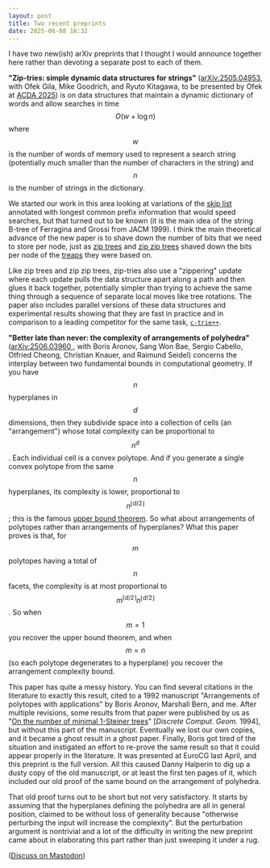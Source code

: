 ```yaml
---
layout: post
title: Two recent preprints
date: 2025-06-08 16:32
---
```

I have two new(ish) arXiv preprints that I thought I would announce together here rather than devoting a separate post to each of them.

**"Zip-tries: simple dynamic data structures for strings"**
([arXiv:2505.04953](https://arxiv.org/abs/2505.04953), with Ofek Gila, Mike Goodrich, and Ryuto Kitagawa, to be presented by Ofek at [ACDA 2025](https://www.siam.org/conferences-events/siam-conferences/acda25/)) is on data structures that maintain a dynamic dictionary of words and allow searches in time $$O(w+\log n)$$ where $$w$$ is the number of words of memory used to represent a search string (potentially much smaller than the number of characters in the string) and $$n$$ is the number of strings in the dictionary.

We started our work in this area looking at variations of the [skip list](https://en.wikipedia.org/wiki/Skip_list) annotated with longest common prefix information that would speed searches, but that turned out to be known (it is the main idea of the string B-tree of Ferragina and Grossi from JACM 1999). I think the main theoretical advance of the new paper is to shave down the number of bits that we need to store per node, just as [zip trees](https://en.wikipedia.org/wiki/Zip_tree) and [zip zip trees](https://arxiv.org/abs/2307.07660) shaved down the bits per node of the [treaps](https://en.wikipedia.org/wiki/Treap) they were based on.

Like zip trees and zip zip trees, zip-tries also use a "zippering" update where each update pulls the data structure apart along a path and then glues it back together, potentially simpler than trying to achieve the same thing through a sequence of separate local moves like tree rotations. The paper also includes parallel versions of these data structures and experimental results showing that they are fast in practice and in comparison to a leading competitor for the same task, [`c-trie++`](https://doi.org/10.1016/j.ic.2021.104794).

**"Better late than never: the complexity of arrangements of polyhedra"**
([arXiv:2506.03960 ](https://arxiv.org/abs/2506.03960), with Boris Aronov, Sang Won Bae, Sergio Cabello, Otfried Cheong, Christian Knauer, and Raimund Seidel) concerns the interplay between two fundamental bounds in computational geometry. If you have $$n$$ hyperplanes in $$d$$ dimensions, then they subdivide space into a collection of cells (an "arrangement") whose total complexity can be proportional to $$n^d$$. Each individual cell is a convex polytope. And if you generate a single convex polytope from the same $$n$$ hyperplanes, its complexity is lower, proportional to $$n^{\lfloor d/2\rfloor}$$; this is the famous [upper bound theorem](https://en.wikipedia.org/wiki/Upper_bound_theorem). So what about arrangements of polytopes rather than arrangements of hyperplanes? What this paper proves is that, for $$m$$ polytopes having a total of $$n$$ facets, the complexity is at most proportional to $$m^{\lceil d/2\rceil}n^{\lfloor d/2\rfloor}$$. So when $$m=1$$ you recover the upper bound theorem, and when $$m=n$$ (so each polytope degenerates to a hyperplane) you recover the arrangement complexity bound.

This paper has quite a messy history. You can find several citations in the literature to exactly this result, cited to a 1992 manuscript "Arrangements of polytopes with applications" by Boris Aronov, Marshall Bern, and me. After multiple revisions, some results from that paper were published by us as "[On the number of minimal 1-Steiner trees](https://ics.uci.edu/~eppstein/pubs/AroBerEpp-DCG-94.pdf)" [_Discrete Comput. Geom._ 1994], but without this part of the manuscript. Eventually we lost our own copies, and it became a ghost result in a ghost paper. Finally, Boris got tired of the situation and instigated an effort to re-prove the same result so that it could appear properly in the literature. It was presented at EuroCG last April, and this preprint is the full version. All this caused Danny Halperin to dig up a dusty copy of the old manuscript, or at least the first ten pages of it, which included our old proof of the same bound on the arrangement of polyhedra.

That old proof turns out to be short but not very satisfactory. It starts by assuming that the hyperplanes defining the polyhedra are all in general position, claimed to be without loss of generality because "otherwise perturbing the input will increase the complexity". But the perturbation argument is nontrivial and a lot of the difficulty in writing the new preprint came about in elaborating this part rather than just sweeping it under a rug.

([Discuss on Mastodon](https://mathstodon.xyz/@11011110/114650469249574283))
